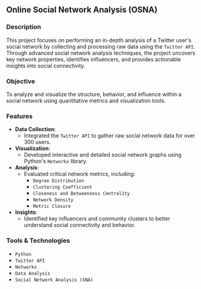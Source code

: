 ## Online Social Network Analysis (OSNA)

### Description
This project focuses on performing an in-depth analysis of a Twitter user's social network by collecting and processing raw data using the `Twitter API`. Through advanced social network analysis techniques, the project uncovers key network properties, identifies influencers, and provides actionable insights into social connectivity.

### Objective
To analyze and visualize the structure, behavior, and influence within a social network using quantitative metrics and visualization tools.

### Features
- **Data Collection**: 
  - Integrated the `Twitter API` to gather raw social network data for over 300 users.
- **Visualization**: 
  - Developed interactive and detailed social network graphs using Python's `Networkx` library.
- **Analysis**: 
  - Evaluated critical network metrics, including:
    - `Degree Distribution`
    - `Clustering Coefficient`
    - `Closeness and Betweenness Centrality`
    - `Network Density`
    - `Metric Closure`
- **Insights**: 
  - Identified key influencers and community clusters to better understand social connectivity and behavior.

### Tools & Technologies
- `Python`
- `Twitter API`
- `Networkx`
- `Data Analysis`
- `Social Network Analysis (SNA)`
